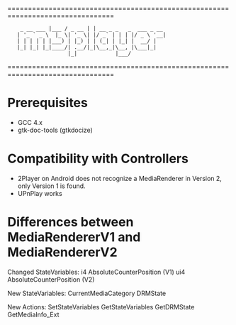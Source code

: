 ================================================================================

        _ __ ___ |___ / _ __ | | __ _ _   _  ___ _ __ 
       | '_ ` _ \  |_ \| '_ \| |/ _` | | | |/ _ \ '__|
       | | | | | |___) | |_) | | (_| | |_| |  __/ |   
       |_| |_| |_|____/| .__/|_|\__,_|\__, |\___|_|   
                       |_|            |___/           

================================================================================


Prerequisites
================================================================================
* GCC 4.x
* gtk-doc-tools (gtkdocize)



Compatibility with Controllers
================================================================================

* 2Player on Android does not recognize a MediaRenderer in Version 2, only
  Version 1 is found.
* UPnPlay works

Differences between MediaRendererV1 and MediaRendererV2
================================================================================

Changed StateVariables:
  i4 AbsoluteCounterPosition (V1)
  ui4 AbsoluteCounterPosition (V2)

New StateVariables:
  CurrentMediaCategory
  DRMState

New Actions:
  SetStateVariables
  GetStateVariables
  GetDRMState
  GetMediaInfo_Ext
